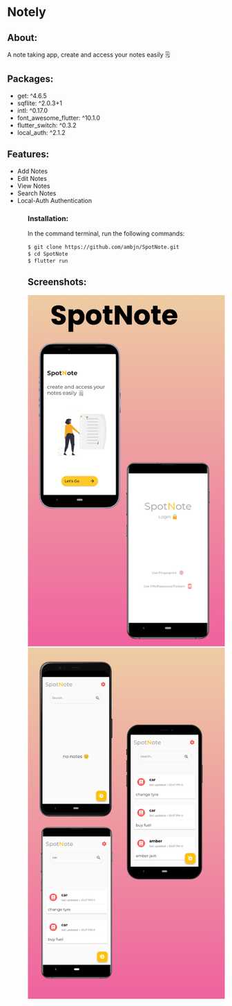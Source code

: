 # Notely

## About:

A note taking app, create and access your notes easily 🗒️

## Packages:

<ul>
<li> get: ^4.6.5 </li>
<li> sqflite: ^2.0.3+1 </li>
<li> intl: ^0.17.0 </li>
<li> font_awesome_flutter: ^10.1.0 </li>
<li> flutter_switch: ^0.3.2 </li>
<li> local_auth: ^2.1.2</li>
</ul>

## Features:

<ul>
<li> Add Notes </li>
<li> Edit Notes </li>
<li> View Notes </li>
<li> Search Notes </li>
<li> Local-Auth Authentication </li>
<ul>

### Installation:

In the command terminal, run the following commands:

    $ git clone https://github.com/ambjn/SpotNote.git
    $ cd SpotNote
    $ flutter run

## Screenshots:

<center> 
<img src = 'https://github.com/ambjn/SpotNote/blob/master/screenshots/1.png' alt='screenshot-of-app-1'>
<img src = 'https://github.com/ambjn/SpotNote/blob/master/screenshots/2.png' alt='screenshot-of-app-2'>
</center>
